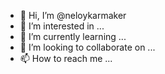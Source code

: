 - 👋 Hi, I’m @neloykarmaker
- 👀 I’m interested in ...
- 🌱 I’m currently learning ...
- 💞️ I’m looking to collaborate on ...
- 📫 How to reach me ...

<!---
Cyber-Stranger/Cyber-Stranger is a ✨ special ✨ repository because its `README.md` (this file) appears on your GitHub profile.
You can click the Preview link to take a look at your changes.
--->
